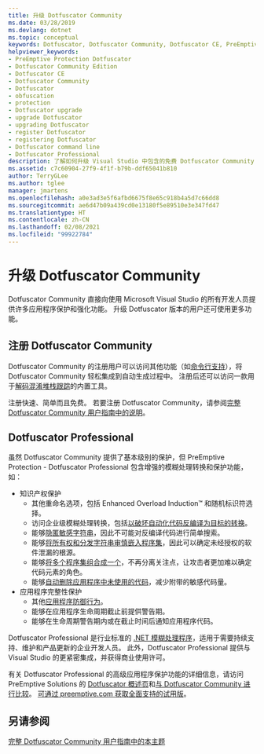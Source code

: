 ```yaml
---
title: 升级 Dotfuscator Community
ms.date: 03/28/2019
ms.devlang: dotnet
ms.topic: conceptual
keywords: Dotfuscator, Dotfuscator Community, Dotfuscator CE, PreEmptive, PreEmptive Solutions, PreEmptive Protection, 保护, 社区版, 模糊处理, .NET, 免费, Visual Studio 2019, Visual Studio 2017, Visual Studio, 升级, 命令行
helpviewer_keywords:
- PreEmptive Protection Dotfuscator
- Dotfuscator Community Edition
- Dotfuscator CE
- Dotfuscator Community
- Dotfuscator
- obfuscation
- protection
- Dotfuscator upgrade
- upgrade Dotfuscator
- upgrading Dotfuscator
- register Dotfuscator
- registering Dotfuscator
- Dotfuscator command line
- Dotfuscator Professional
description: 了解如何升级 Visual Studio 中包含的免费 Dotfuscator Community 副本。
ms.assetid: c7c60904-27f9-4f1f-b79b-ddf65041b810
author: TerryGLee
ms.author: tglee
manager: jmartens
ms.openlocfilehash: a0e3ad3e5f6afbd6675f8e65c918b4a5d7c66dd8
ms.sourcegitcommit: ae6d47b09a439cd0e13180f5e89510e3e347fd47
ms.translationtype: HT
ms.contentlocale: zh-CN
ms.lasthandoff: 02/08/2021
ms.locfileid: "99922784"
---
```

# <a name="upgrade-dotfuscator-community"></a>升级 Dotfuscator Community

Dotfuscator Community 直接向使用 Microsoft Visual Studio 的所有开发人员提供许多应用程序保护和强化功能。
升级 Dotfuscator 版本的用户还可使用更多功能。

## <a name="registering-dotfuscator-community"></a>注册 Dotfuscator Community

Dotfuscator Community 的注册用户可以访问其他功能（如[命令行支持][cli]），将 Dotfuscator Community 轻松集成到自动生成过程中。 注册后还可以访问一款用于[解码混淆堆栈跟踪][decode-obfuscated]的内置工具。

注册快速、简单而且免费。
若要注册 Dotfuscator Community，请参阅[完整 Dotfuscator Community 用户指南中的说明][register-ce]。

## <a name="dotfuscator-professional"></a>Dotfuscator Professional

虽然 Dotfuscator Community 提供了基本级别的保护，但 PreEmptive Protection - Dotfuscator Professional 包含增强的模糊处理转换和保护功能，如：

* 知识产权保护 
  * 其他重命名选项，包括 Enhanced Overload Induction™ 和随机标识符选择。
  * 访问企业级模糊处理转换，包括[以破坏自动化代码反编译为目标的转换][control-flow]。
  * 能够[隐匿敏感字符串][string-encryption]，因此不可能对反编译代码进行简单搜索。
  * 能够[将所有权和分发字符串审慎嵌入程序集][watermarking]，因此可以确定未经授权的软件泄漏的根源。
  * 能够[将多个程序集组合成一个][linking]，不再分离关注点，让攻击者更加难以确定代码元素的角色。
  * 能够[自动删除应用程序中未使用的代码][pruning]，减少附带的敏感代码量。
* 应用程序完整性保护 
  * 其他[应用程序防御行为][check-actions]。
  * 能够在应用程序生命周期截止前提供警告期。
  * 能够在生命周期警告期内或在截止时间后通知应用程序代码。

Dotfuscator Professional 是行业标准的 [.NET 模糊处理程序][net-obfuscator]，适用于需要持续支持、维护和产品更新的企业开发人员。
此外，Dotfuscator Professional 提供与 Visual Studio 的更紧密集成，并获得商业使用许可。

有关 Dotfuscator Professional 的高级应用程序保护功能的详细信息，请访问 PreEmptive Solutions 的 [Dotfuscator 概述页][product-about]和[与 Dotfuscator Community 进行比较][product-compare]。
[可通过 preemptive.com 获取全面支持的试用版][eval]。

## <a name="see-also"></a>另请参阅

[完整 Dotfuscator Community 用户指南中的本主题][full]

<!-- Copyright © 2019 PreEmptive Solutions, LLC -->

[control-flow]:  https://www.preemptive.com/products/dotfuscator/features#controlflow
[string-encryption]:  https://www.preemptive.com/products/dotfuscator/features#string
[watermarking]:  https://www.preemptive.com/products/dotfuscator/features#watermarking
[linking]:  https://www.preemptive.com/products/dotfuscator/features#linking
[pruning]:  https://www.preemptive.com/products/dotfuscator/features#pruning

[check-actions]:  https://www.preemptive.com/dotfuscator/pro/userguide/en/protection_checks_overview.html#actions

[net-obfuscator]:  https://www.preemptive.com/products/dotfuscator/overview
[eval]:  https://www.preemptive.com/eval-request

[product-about]:  https://www.preemptive.com/products/dotfuscator/overview
[product-compare]:  https://www.preemptive.com/products/dotfuscator/compare-editions

[cli]:  https://www.preemptive.com/dotfuscator/ce/docs/help/intro_cli.html
[register-ce]:  https://www.preemptive.com/dotfuscator/ce/docs/help/gui_getstarted.html#register

[full]:  https://www.preemptive.com/dotfuscator/ce/docs/help/intro_upgrades.html
[decode-obfuscated]:  https://www.preemptive.com/dotfuscator/ce/docs/help/gui_decode_stack_trace.html
